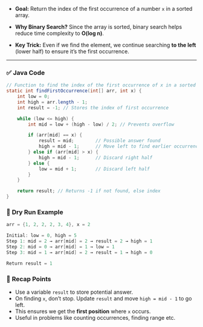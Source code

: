 - **Goal:** Return the index of the first occurrence of a number `x` in a sorted array.
    
- **Why Binary Search?** Since the array is sorted, binary search helps reduce time complexity to **O(log n)**.
    
- **Key Trick:** Even if we find the element, we continue searching **to the left** (lower half) to ensure it’s the first occurrence.
    

---

### ✅ **Java Code**

```java
// Function to find the index of the first occurrence of x in a sorted array
static int findFirstOccurrence(int[] arr, int x) {
    int low = 0;
    int high = arr.length - 1;
    int result = -1; // Stores the index of first occurrence

    while (low <= high) {
        int mid = low + (high - low) / 2; // Prevents overflow

        if (arr[mid] == x) {
            result = mid;        // Possible answer found
            high = mid - 1;      // Move left to find earlier occurrence as it might
        } else if (arr[mid] > x) {
            high = mid - 1;      // Discard right half
        } else {
            low = mid + 1;       // Discard left half
        }
    }

    return result; // Returns -1 if not found, else index
}
```
### 🔁 **Dry Run Example**

```java
arr = {1, 2, 2, 2, 3, 4}, x = 2

Initial: low = 0, high = 5
Step 1: mid = 2 → arr[mid] = 2 → result = 2 → high = 1
Step 2: mid = 0 → arr[mid] = 1 → low = 1
Step 3: mid = 1 → arr[mid] = 2 → result = 1 → high = 0

Return result = 1

```
### 🧠 **Recap Points**

- Use a variable `result` to store potential answer.
- On finding `x`, don’t stop. Update `result` and move `high = mid - 1` to go left.
- This ensures we get the **first position** where `x` occurs.
- Useful in problems like counting occurrences, finding range etc.